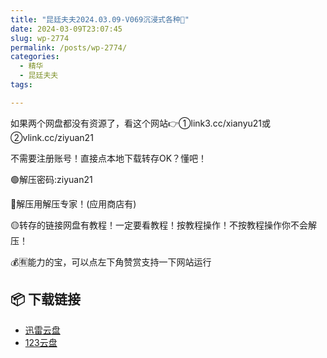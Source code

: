 ```yaml
---
title: "昆廷夫夫2024.03.09-V069沉浸式各种👅"
date: 2024-03-09T23:07:45
slug: wp-2774
permalink: /posts/wp-2774/
categories:
  - 精华
  - 昆廷夫夫
tags:

---
```


如果两个网盘都没有资源了，看这个网站👉①link3.cc/xianyu21或②vlink.cc/ziyuan21

不需要注册账号！直接点本地下载转存OK？懂吧！

🟢解压密码:ziyuan21

🔵解压用解压专家！(应用商店有)

🟡转存的链接网盘有教程！一定要看教程！按教程操作！不按教程操作你不会解压！

💰🈶能力的宝，可以点左下角赞赏支持一下网站运行

## 📦 下载链接
- [迅雷云盘](https://blziyuan21.com/pay-download/2774?key=7d6deab1d8&down_id=0)
- [123云盘](https://blziyuan21.com/pay-download/2774?key=7d6deab1d8&down_id=1)

